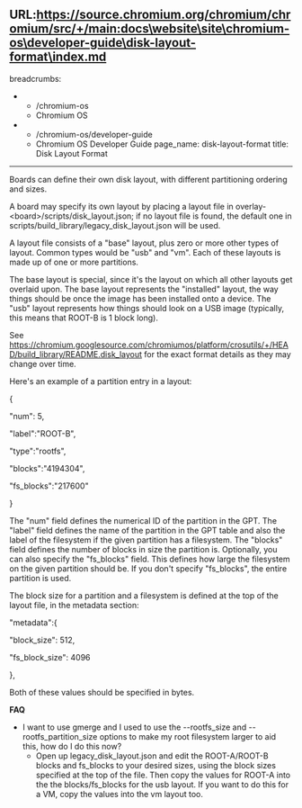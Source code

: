 URL:https://source.chromium.org/chromium/chromium/src/+/main:docs\website\site\chromium-os\developer-guide\disk-layout-format\index.md
---
breadcrumbs:
- - /chromium-os
  - Chromium OS
- - /chromium-os/developer-guide
  - Chromium OS Developer Guide
page_name: disk-layout-format
title: Disk Layout Format
---

Boards can define their own disk layout, with different partitioning ordering
and sizes.

A board may specify its own layout by placing a layout file in
overlay-&lt;board&gt;/scripts/disk_layout.json; if no layout file is found, the
default one in scripts/build_library/legacy_disk_layout.json will be used.

A layout file consists of a "base" layout, plus zero or more other types of
layout. Common types would be "usb" and "vm". Each of these layouts is made up
of one or more partitions.

The base layout is special, since it's the layout on which all other layouts get
overlaid upon. The base layout represents the "installed" layout, the way things
should be once the image has been installed onto a device. The "usb" layout
represents how things should look on a USB image (typically, this means that
ROOT-B is 1 block long).

See
<https://chromium.googlesource.com/chromiumos/platform/crosutils/+/HEAD/build_library/README.disk_layout>
for the exact format details as they may change over time.

Here's an example of a partition entry in a layout:

{

"num": 5,

"label":"ROOT-B",

"type":"rootfs",

"blocks":"4194304",

"fs_blocks":"217600"

}

The "num" field defines the numerical ID of the partition in the GPT. The
"label" field defines the name of the partition in the GPT table and also the
label of the filesystem if the given partition has a filesystem. The "blocks"
field defines the number of blocks in size the partition is. Optionally, you can
also specify the "fs_blocks" field. This defines how large the filesystem on the
given partition should be. If you don't specify "fs_blocks", the entire
partition is used.

The block size for a partition and a filesystem is defined at the top of the
layout file, in the metadata section:

"metadata":{

"block_size": 512,

"fs_block_size": 4096

},

Both of these values should be specified in bytes.

**FAQ**

*   I want to use gmerge and I used to use the --rootfs_size and
            --rootfs_partition_size options to make my root filesystem larger to
            aid this, how do I do this now?
    *   Open up legacy_disk_layout.json and edit the ROOT-A/ROOT-B
                blocks and fs_blocks to your desired sizes, using the block
                sizes specified at the top of the file. Then copy the values for
                ROOT-A into the the blocks/fs_blocks for the usb layout. If you
                want to do this for a VM, copy the values into the vm layout
                too.
